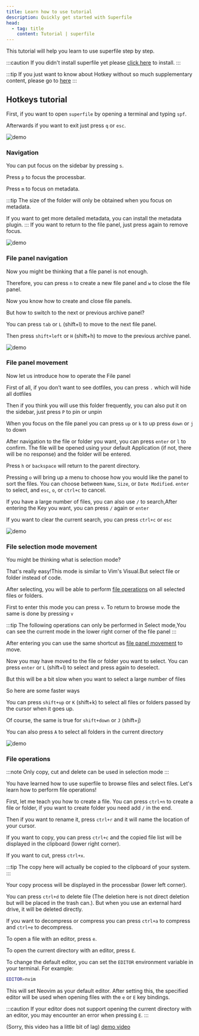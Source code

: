 ```yaml
---
title: Learn how to use tutorial
description: Quickly get started with Superfile
head:
  - tag: title
    content: Tutorial | superfile
---
```


This tutorial will help you learn to use superfile step by step.

:::caution
If you didn't install superfile yet please [click here](/getting-started/installation) to install.
:::

:::tip
If you just want to know about Hotkey without so much supplementary content, please go to [here](/list/hotkey-list)
:::

## Hotkeys tutorial
First, if you want to open `superfile` by opening a terminal and typing `spf`.

Afterwards if you want to exit just press `q` or `esc`.

![demo](https://github.com/yorukot/superfile/assets/107802416/ddd9f05c-b39b-4f55-838b-d248c845a589)

### Navigation
You can put focus on the sidebar by pressing `s`.

Press `p` to focus the processbar.

Press `m` to focus on metadata.

:::tip
The size of the folder will only be obtained when you focus on metadata.

If you want to get more detailed metadata, you can install the metadata plugin.
:::
If you want to return to the file panel, just press again to remove focus.

![demo](https://github.com/yorukot/superfile/assets/107802416/ec7062ce-1884-4395-b68b-e0546c8a02de)

### File panel navigation
Now you might be thinking that a file panel is not enough. 

Therefore, you can press `n` to create a new file panel and `w` to close the file panel.

Now you know how to create and close file panels.

But how to switch to the next or previous archive panel?

You can press `tab` or `L` (shift+l) to move to the next file panel.

Then press `shift+left` or `H` (shift+h) to move to the previous archive panel.

![demo](https://github.com/yorukot/superfile/assets/107802416/2c2a7632-c5c0-43b6-80a7-d6e21fcf63b1)

### File panel movement

Now let us introduce how to operate the File panel

First of all, if you don’t want to see dotfiles, you can press `.` which will hide all dotfiles

Then if you think you will use this folder frequently, you can also put it on the sidebar, just press `P` to pin or unpin

When you focus on the file panel you can press `up` or `k` to up
press `down` or `j` to down

After navigation to the file or folder you want, you can press `enter` or `l` to confirm. The file will be opened using your default Application (if not, there will be no response) and the folder will be entered.

Press `h` or `backspace` will return to the parent directory.

Pressing `o` will bring up a menu to choose how you would like the panel to sort the files. You can choose between `Name`, `Size`, or `Date Modified`. `enter` to select, and `esc`, `o`, or `ctrl+c` to cancel.

If you have a large number of files, you can also use `/` to search,After entering the Key you want, you can press `/` again or `enter` 

If you want to clear the current search, you can press `ctrl+c` or `esc`

![demo](https://github.com/yorukot/superfile/assets/107802416/f6fd9e4e-f73f-4848-a113-416732abf126)

### File selection mode movement

You might be thinking what is selection mode?

That's really easy!This mode is similar to Vim's Visual.But select file or folder instead of code.

After selecting, you will be able to perform [file operations](#file-operations) on all selected files or folders.

First to enter this mode you can press `v`. To return to browse mode the same is done by pressing `v`

:::tip
The following operations can only be performed in Select mode,You can see the current mode in the lower right corner of the file panel
:::

After entering you can use the same shortcut as [file panel movement](#file-panel-movement) to move.

Now you may have moved to the file or folder you want to select. You can press `enter` or `L` (shift+l) to select and press again to deselect.

But this will be a bit slow when you want to select a large number of files

So here are some faster ways

You can press `shift+up` or `K` (shift+k) to select all files or folders passed by the cursor when it goes up.

Of course, the same is true for `shift+down` or `J` (shift+j)

You can also press `A` to select all folders in the current directory

![demo](https://github.com/yorukot/superfile/assets/107802416/4306fd31-04e0-456c-b1f2-3923e8d932e1)

### File operations

:::note
Only copy, cut and delete can be used in selection mode
:::

You have learned how to use superfile to browse files and select files. Let's learn how to perform file operations!

First, let me teach you how to create a file. You can press `ctrl+n` to create a file or folder, if you want to create folder you need add `/` in the end.

Then if you want to rename it, press `ctrl+r` and it will name the location of your cursor.

If you want to copy, you can press `ctrl+c` and the copied file list will be displayed in the clipboard (lower right corner).

If you want to cut, press `ctrl+x`.

:::tip
The copy here will actually be copied to the clipboard of your system.
:::

Your copy process will be displayed in the processbar (lower left corner).

You can press `ctrl+d` to delete file (The deletion here is not direct deletion but will be placed in the trash can.). But when you use an external hard drive, it will be deleted directly.

If you want to decompress or compress you can press `ctrl+a` to compress and `ctrl+e` to decompress.

To open a file with an editor, press `e`.

To open the current directory with an editor, press `E`.

To change the default editor, you can set the `EDITOR` environment variable in your terminal. For example:

```bash
EDITOR=nvim
```


This will set Neovim as your default editor. After setting this, the specified editor will be used when opening files with the `e` or `E` key bindings.

:::caution
If your editor does not support opening the current directory with an editor, you may encounter an error when pressing `E`.
:::

(Sorry, this video has a little bit of lag)
[demo video](https://github.com/yorukot/superfile/assets/107802416/d0770b3f-025e-40c9-ad3f-8b2adaf1c6c5)


